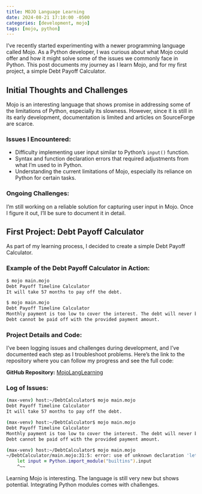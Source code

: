 ```yaml
---
title: MOJO Language Learning
date: 2024-08-21 17:10:00 -0500
categories: [development, mojo]
tags: [mojo, python]
---
```


I’ve recently started experimenting with a newer programming language called Mojo. As a Python developer, I was curious about what Mojo could offer and how it might solve some of the issues we commonly face in Python. This post documents my journey as I learn Mojo, and for my first project, a simple Debt Payoff Calculator.

## Initial Thoughts and Challenges
Mojo is an interesting language that shows promise in addressing some of the limitations of Python, especially its slowness. However, since it is still in its early development, documentation is limited and articles on SourceForge are scarce.

### Issues I Encountered:
- Difficulty implementing user input similar to Python’s `input()` function.
- Syntax and function declaration errors that required adjustments from what I’m used to in Python.
- Understanding the current limitations of Mojo, especially its reliance on Python for certain tasks.

### Ongoing Challenges:
I’m still working on a reliable solution for capturing user input in Mojo. Once I figure it out, I’ll be sure to document it in detail.

## First Project: Debt Payoff Calculator

As part of my learning process, I decided to create a simple Debt Payoff Calculator. 

### Example of the Debt Payoff Calculator in Action:

```bash
$ mojo main.mojo 
Debt Payoff Timeline Calculator
It will take 57 months to pay off the debt.
```

```bash
$ mojo main.mojo 
Debt Payoff Timeline Calculator
Monthly payment is too low to cover the interest. The debt will never be paid off.
Debt cannot be paid off with the provided payment amount.
```

### Project Details and Code:
I’ve been logging issues and challenges during development, and I’ve documented each step as I troubleshoot problems. Here’s the link to the repository where you can follow my progress and see the full code:

**GitHub Repository:** [MojoLangLearning](https://github.com/CalebFIN/MojoLangLearning)

### Log of Issues:

```zsh
(max-venv) host:~/DebtCalculator$ mojo main.mojo
Debt Payoff Timeline Calculator
It will take 57 months to pay off the debt.

(max-venv) host:~/DebtCalculator$ mojo main.mojo
Debt Payoff Timeline Calculator
Monthly payment is too low to cover the interest. The debt will never be paid off.
Debt cannot be paid off with the provided payment amount.

(max-venv) host:~/DebtCalculator$ mojo main.mojo
~/DebtCalculator/main.mojo:31:5: error: use of unknown declaration 'let', 'fn' declarations require explicit variable declarations
    let input = Python.import_module("builtins").input
    ^~~
```
Learning Mojo is interesting. The language is still very new but shows potential. Integrating Python modules comes with challenges.
